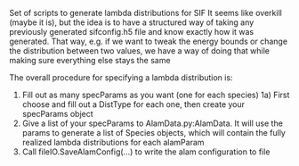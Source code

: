 
Set of scripts to generate lambda distributions for SIF
It seems like overkill (maybe it is), but the idea is to have a structured way of taking any previously generated sifconfig.h5 file and know exactly how it was generated. That way, e.g. if we want to tweak the energy bounds or change the distribution between two values, we have a way of doing that while making sure everything else stays the same

The overall procedure for specifying a lambda distribution is:

1) Fill out as many specParams as you want (one for each species)
1a) First choose and fill out a DistType for each one, then create your specParams object
2) Give a list of your specParams to AlamData.py:AlamData. It will use the params to generate a list of Species objects, which will contain the fully realized lambda distributions for each alamParam
3) Call fileIO.SaveAlamConfig(...) to write the alam configuration to file